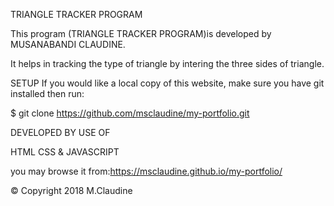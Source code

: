 TRIANGLE TRACKER PROGRAM

This program (TRIANGLE TRACKER PROGRAM)is developed by MUSANABANDI CLAUDINE.

It helps in tracking the type of triangle by intering the three sides of triangle.


SETUP
If you would like a local copy of this website, make sure you have git installed then run:

$ git clone https://github.com/msclaudine/my-portfolio.git

DEVELOPED BY USE OF 

HTML
CSS &
JAVASCRIPT

you may browse it from:https://msclaudine.github.io/my-portfolio/

© Copyright 2018 M.Claudine